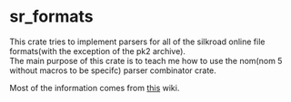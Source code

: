 # sr_formats

This crate tries to implement parsers for all of the silkroad online file formats(with the exception of the pk2 archive).  
The main purpose of this crate is to teach me how to use the nom(nom 5 without macros to be specifc) parser combinator crate.

Most of the information comes from [this](https://github.com/DummkopfOfHachtenduden/SilkroadDoc/wiki/Formats) wiki.
